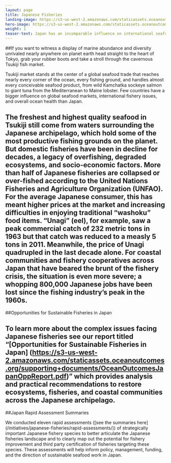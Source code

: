 ```yaml
---
layout: page 
title: Japanese Fisheries
landing-image: https://s3-us-west-2.amazonaws.com/staticassets.oceanoutcomes.org/rollover+images/japanese-fisheries-hover.jpg
hero-image: https://s3-us-west-2.amazonaws.com/staticassets.oceanoutcomes.org/hero+photos/japanesefisherieshero.jpg
weight: 1
teaser-text: Japan has an incomparable influence on international seafood issues. Be it tuna, salmon, or sharks, Japan is a major player. Bottom line, sustainable fisheries will not be possible without Japan playing a constructive role.
---
```


##If you want to witness a display of marine abundance and diversity unrivaled nearly anywhere on planet earth head straight to the heart of Tokyo, grab your rubber boots and take a stroll through the cavernous Tsukiji fish market.

Tsukiji market stands at the center of a global seafood trade that reaches nearly every corner of the ocean, every fishing ground, and handles almost every conceivable seafood product, from wild Kamchatka sockeye salmon to giant tuna from the Mediterranean to Maine lobster. Few countries have a bigger influence on global seafood markets, international fishery issues, and overall ocean health than Japan.

The freshest and highest quality seafood in Tsukiji still come from waters surrounding the Japanese archipelago, which hold some of the most productive fishing grounds on the planet. But domestic fisheries have been in decline for decades, a legacy of overfishing, degraded ecosystems, and socio-economic factors. More than half of Japanese fisheries are collapsed or over-fished according to the United Nations Fisheries and Agriculture Organization (UNFAO). For the average Japanese consumer, this has meant higher prices at the market and increasing difficulties in enjoying traditional “washoku” food items. “Unagi” (eel), for example, saw a peak commercial catch of 232 metric tons in 1963 but that catch was reduced to a measly 5 tons in 2011. Meanwhile, the price of Unagi quadrupled in the last decade alone. For coastal communities and fishery cooperatives across Japan that have beared the brunt of the fishery crisis, the situation is even more severe; a whopping 800,000 Japanese jobs have been lost since the fishing industry’s peak in the 1960s.
---

##Opportunities for Sustainable Fisheries in Japan  

To learn more about the complex issues facing Japanese fisheries see our report titled “[Opportunities for Sustainable Fisheries in Japan] (https://s3-us-west-2.amazonaws.com/staticassets.oceanoutcomes.org/supporting+documents/OceanOutcomesJapanOppReport.pdf)” which provides analysis and practical recommendations to restore ecosystems, fisheries, and coastal communities across the Japanese archipelago. 
---

##Japan Rapid Assessment Summaries  

We conducted eleven rapid assessments ([see the summaries here] (/initiatives/japanese-fisheries/rapid-assessments/)) of strategically important Japanese fishery species to better articulate the Japanese fisheries landscape and to clearly map out the potential for fishery improvement and third party certification of fisheries targeting these species. These assessments will help inform policy, management, funding, and the direction of sustainable seafood work in Japan.

